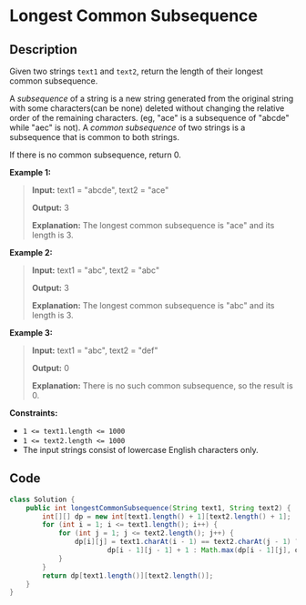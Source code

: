 # Longest Common Subsequence

## Description

Given two strings `text1` and `text2`, return the length of their longest common subsequence.

A _subsequence_ of a string is a new string generated from the original string with some characters\(can be none\) deleted without changing the relative order of the remaining characters. \(eg, "ace" is a subsequence of "abcde" while "aec" is not\). A _common subsequence_ of two strings is a subsequence that is common to both strings.

If there is no common subsequence, return 0.

**Example 1:**

> **Input:** text1 = "abcde", text2 = "ace" 
>
> **Output:** 3
>
> **Explanation:** The longest common subsequence is "ace" and its length is 3.

**Example 2:**

> **Input:** text1 = "abc", text2 = "abc" 
>
> **Output:** 3 
>
> **Explanation:** The longest common subsequence is "abc" and its length is 3.

**Example 3:**

> **Input:** text1 = "abc", text2 = "def" 
>
> **Output:** 0 
>
> **Explanation:** There is no such common subsequence, so the result is 0.

**Constraints:**

* `1 <= text1.length <= 1000`
* `1 <= text2.length <= 1000`
* The input strings consist of lowercase English characters only.

## **Code**

```java
class Solution {
    public int longestCommonSubsequence(String text1, String text2) {
        int[][] dp = new int[text1.length() + 1][text2.length() + 1];
        for (int i = 1; i <= text1.length(); i++) {
            for (int j = 1; j <= text2.length(); j++) {
                dp[i][j] = text1.charAt(i - 1) == text2.charAt(j - 1) ?
                        dp[i - 1][j - 1] + 1 : Math.max(dp[i - 1][j], dp[i][j - 1]);
            }
        }
        return dp[text1.length()][text2.length()];
    }
}
```

